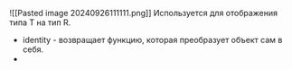 ![[Pasted image 20240926111111.png]]
Используется для отображения типа T на тип R.

- identity - возвращает функцию, которая преобразует объект сам в себя.
- 